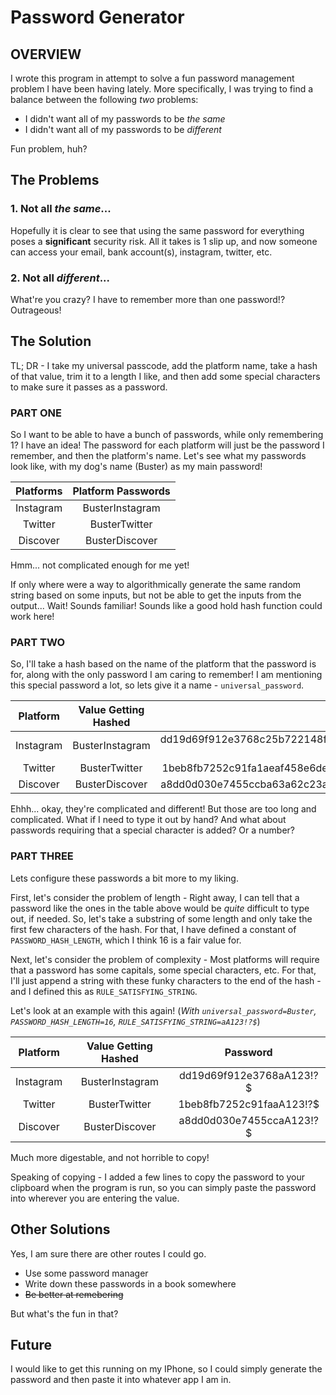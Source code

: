 # Password Generator

## OVERVIEW

I wrote this program in attempt to solve a fun password management problem I have been having lately. More specifically, I was trying to find a balance between the following _two_ problems:

- I didn't want all of my passwords to be _the same_
- I didn't want all of my passwords to be _different_

Fun problem, huh?

## The Problems

### 1. Not all _the same_...

Hopefully it is clear to see that using the same password for everything poses a **significant** security risk. All it takes is 1 slip up, and now someone can access your email, bank account(s), instagram, twitter, etc.

### 2. Not all _different_...

What're you crazy? I have to remember more than one password!? Outrageous!

## The Solution

TL; DR - I take my universal passcode, add the platform name, take a hash of that value, trim it to a length I like, and then add some special characters to make sure it passes as a password.

### PART ONE

So I want to be able to have a bunch of passwords, while only remembering 1? I have an idea! The password for each platform will just be the password I remember, and then the platform's name. Let's see what my passwords look like, with my dog's name (Buster) as my main password!

| Platforms | Platform Passwords |
| :-------: | :----------------: |
| Instagram |  BusterInstagram   |
|  Twitter  |   BusterTwitter    |
| Discover  |   BusterDiscover   |

Hmm... not complicated enough for me yet!

If only where were a way to algorithmically generate the same random string based on some inputs, but not be able to get the inputs from the output... Wait! Sounds familiar! Sounds like a good hold hash function could work here!

### PART TWO

So, I'll take a hash based on the name of the platform that the password is for, along with the only password I am caring to remember! I am mentioning this special password a lot, so lets give it a name - `universal_password`.

| Platform  | Value Getting Hashed |                              Password                               |
| :-------: | :------------------: | :-----------------------------------------------------------------: |
| Instagram |   BusterInstagram    | dd19d69f912e3768c25b722148f2322355323505f8ee65baf3c79267d211fa97!?$ |
|  Twitter  |    BusterTwitter     | 1beb8fb7252c91fa1aeaf458e6dea39a5c348a6be2f39638679e229dffcd1643!?$ |
| Discover  |    BusterDiscover    | a8dd0d030e7455ccba63a62c23abdc6c88e2f6170ccb9becbce17e57fafa55dc!?$ |

Ehhh... okay, they're complicated and different! But those are too long and complicated. What if I need to type it out by hand? And what about passwords requiring that a special character is added? Or a number?

### PART THREE

Lets configure these passwords a bit more to my liking.

First, let's consider the problem of length - Right away, I can tell that a password like the ones in the table above would be _quite_ difficult to type out, if needed. So, let's take a substring of some length and only take the first few characters of the hash. For that, I have defined a constant of `PASSWORD_HASH_LENGTH`, which I think 16 is a fair value for.

Next, let's consider the problem of complexity - Most platforms will require that a password has some capitals, some special characters, etc. For that, I'll just append a string with these funky characters to the end of the hash - and I defined this as `RULE_SATISFYING_STRING`.

Let's look at an example with this again! (_With `universal_password=Buster`, `PASSWORD_HASH_LENGTH=16`, `RULE_SATISFYING_STRING=aA123!?$`_)

| Platform  | Value Getting Hashed |         Password         |
| :-------: | :------------------: | :----------------------: |
| Instagram |   BusterInstagram    | dd19d69f912e3768aA123!?$ |
|  Twitter  |    BusterTwitter     | 1beb8fb7252c91faaA123!?$ |
| Discover  |    BusterDiscover    | a8dd0d030e7455ccaA123!?$ |

Much more digestable, and not horrible to copy!

Speaking of copying - I added a few lines to copy the password to your clipboard when the program is run, so you can simply paste the password into wherever you are entering the value.

## Other Solutions

Yes, I am sure there are other routes I could go.

- Use some password manager
- Write down these passwords in a book somewhere
- ~~Be better at remebering~~

But what's the fun in that?

## Future

I would like to get this running on my IPhone, so I could simply generate the password and then paste it into whatever app I am in.
